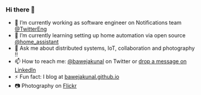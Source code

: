 ### Hi there 👋

- 🔭 I’m currently working as software engineer on Notifications team [@TwitterEng](https://twitter.com/twittereng)
- 🌱 I’m currently learning setting up home automation via open source [@home_assistant](https://twitter.com/home_assistant)
- 💬 Ask me about distributed systems, IoT, collaboration and photography !!
- 📫 How to reach me: [@bawejakunal](https://twitter.com/bawejakunal) on Twitter or [drop a message on LinkedIn](https://www.linkedin.com/in/kunal-baweja/)
- ⚡ Fun fact: I blog at [bawejakunal.github.io](http://bawejakunal.github.io)
- :camera: Photography on [Flickr](https://flickr.com/photos/bawejakunal)

<!-- 
- 👯 I’m looking to collaborate on 
- 🤔 I’m looking for help with ... ...
- 😄 Pronouns: ...
- ⚡ Fun fact: ...
-->
